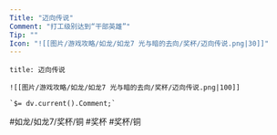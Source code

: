 ```yaml
---
Title: "迈向传说"
Comment: "打工级别达到“干部英雄”"
Tip: ""
Icon: "![[图片/游戏攻略/如龙/如龙7 光与暗的去向/奖杯/迈向传说.png|30]]"
---
```

```ad-common-bronze-trophy
title: 迈向传说

![[图片/游戏攻略/如龙/如龙7 光与暗的去向/奖杯/迈向传说.png|100]]

`$= dv.current().Comment;`

```

#如龙/如龙7/奖杯/铜 #奖杯 #奖杯/铜

